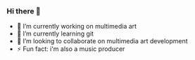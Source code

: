 ### Hi there 👋

- 🔭 I’m currently working on multimedia art
- 🌱 I’m currently learning git
- 👯 I’m looking to collaborate on multimedia art development
- ⚡ Fun fact: i'm also a music producer

